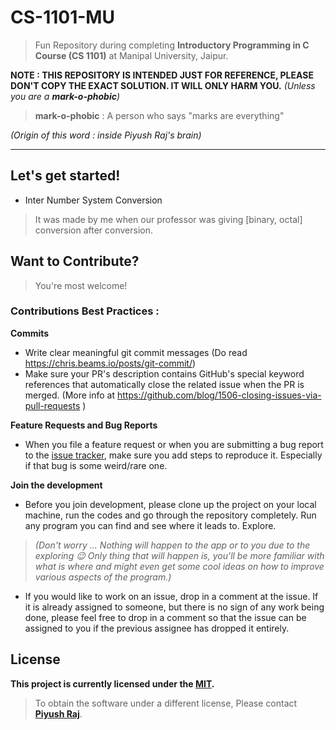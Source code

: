 # CS-1101-MU

> Fun Repository during completing **Introductory Programming in C Course (CS 1101)** at Manipal University, Jaipur.

**NOTE :  THIS REPOSITORY IS INTENDED JUST FOR REFERENCE, PLEASE DON'T COPY THE EXACT SOLUTION. IT WILL ONLY HARM YOU.**
*(Unless you are a **mark-o-phobic**)*

> **mark-o-phobic** : A person who says "marks are everything" 

*(Origin of this word : inside Piyush Raj's brain)*



---
## Let's get started!

* Inter Number System Conversion

> It was made by me when our professor was giving [binary, octal] conversion after conversion.





## Want to Contribute?

> You're most welcome!

### Contributions Best Practices :


**Commits**

* Write clear meaningful git commit messages (Do read https://chris.beams.io/posts/git-commit/)
* Make sure your PR's description contains GitHub's special keyword references that automatically close the related issue when the PR is merged. (More info at https://github.com/blog/1506-closing-issues-via-pull-requests )

**Feature Requests and Bug Reports**

* When you file a feature request or when you are submitting a bug report to the [issue tracker](https://github.com/0x48piraj/CS-1101-MU/issues), make sure you add steps to reproduce it. Especially if that bug is some weird/rare one.

**Join the development**

* Before you join development, please clone up the project on your local machine, run the codes and go through the repository completely. Run any program you can find and see where it leads to. Explore. 


> *(Don't worry ... Nothing will happen to the app or to you due to the exploring :wink: Only thing that will happen is, you'll be more familiar with what is where and might even get some cool ideas on how to improve various aspects of the program.)*

* If you would like to work on an issue, drop in a comment at the issue. If it is already assigned to someone, but there is no sign of any work being done, please feel free to drop in a comment so that the issue can be assigned to you if the previous assignee has dropped it entirely.

## License

**This project is currently licensed under the [MIT](LICENSE).**

> To obtain the software under a different license, Please contact **[Piyush Raj](mailto:contact@0xpiraj.co)**.

